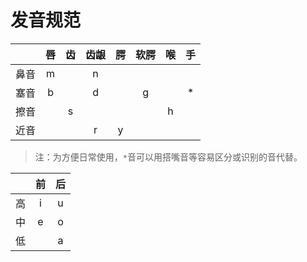 # 发音规范

||唇|齿|齿龈|腭|软腭|喉|手|
|--:|:-:|:-:|:-:|:-:|:-:|:-:|:-:|
|鼻音|m||n|||||
|塞音|b||d||g||*|
|擦音||s||||h||
|近音|||r|y||||

>注：为方便日常使用，`*`音可以用搭嘴音等容易区分或识别的音代替。

||前|后|
|--:|:-:|:-:|
|高|i|u|
|中|e|o|
|低||a|
